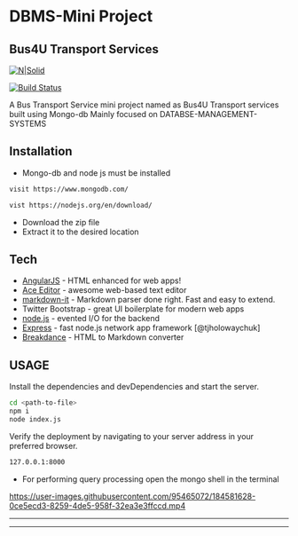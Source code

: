 # DBMS-Mini Project
## Bus4U Transport Services

[![N|Solid](https://assets.northflank.com/nodemongo_9c3caf6f45.png)](https://nodesource.com/products/nsolid)

[![Build Status](https://static.javatpoint.com/dbms/images/dbms-tutorial.jpg)](https://travis-ci.org/joemccann/dillinger)

 A Bus Transport Service  mini  project named as Bus4U Transport services  built using  Mongo-db  Mainly focused on  DATABSE-MANAGEMENT-SYSTEMS 


## Installation

- Mongo-db and node js must be installed
```sh
visit https://www.mongodb.com/

vist https://nodejs.org/en/download/
```

- Download the zip file
- Extract it to the desired location


## Tech



- [AngularJS](https://angularjs.org/) - HTML enhanced for web apps!
- [Ace Editor](https://ace.c9.io/) - awesome web-based text editor
- [markdown-it](https://github.com/markdown-it/markdown-it) - Markdown parser done right. Fast and easy to extend.
- Twitter Bootstrap - great UI boilerplate for modern web apps
- [node.js](https://nodejs.org) - evented I/O for the backend
- [Express](https://expressjs.com/) - fast node.js network app framework [@tjholowaychuk]
- [Breakdance](https://breakdance.github.io/breakdance/) - HTML
to Markdown converter



## USAGE


Install the dependencies and devDependencies and start the server.

```sh
cd <path-to-file>
npm i
node index.js
```



Verify the deployment by navigating to your server address in
your preferred browser.

```sh
127.0.0.1:8000
```
- For performing query processing open the mongo shell in the terminal


https://user-images.githubusercontent.com/95465072/184581628-0ce5ecd3-8259-4de5-958f-32ea3e3ffccd.mp4





---
---

